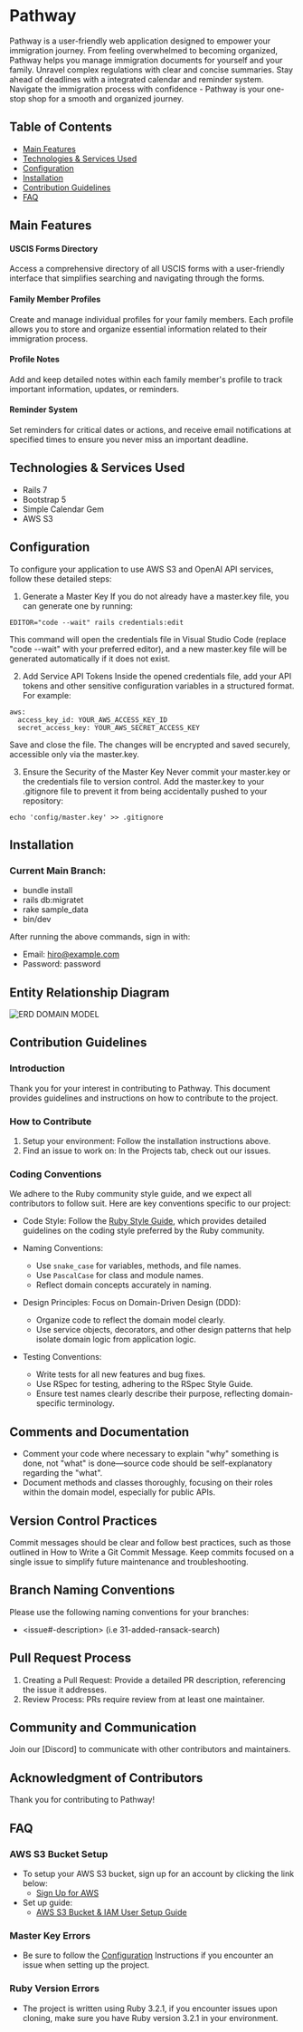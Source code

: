 # Pathway
Pathway is a user-friendly web application designed to empower your immigration journey.  From feeling overwhelmed to becoming organized, Pathway helps you manage immigration documents for yourself and your family.  Unravel complex regulations with clear and concise summaries.  Stay ahead of deadlines with a integrated calendar and reminder system.  Navigate the immigration process with confidence - Pathway is your one-stop shop for a smooth and organized journey.

## Table of Contents
- [Main Features](#main-features)
- [Technologies & Services Used](#technologies--services-used)
- [Configuration](#configuration)
- [Installation](#installation)
- [Contribution Guidelines](#contribution-guidelines)
- [FAQ](#faq)


## Main Features
#### **USCIS Forms Directory**
Access a comprehensive directory of all USCIS forms with a user-friendly interface that simplifies searching and navigating through the forms.

#### **Family Member Profiles**
Create and manage individual profiles for your family members. Each profile allows you to store and organize essential information related to their immigration process.

#### **Profile Notes**
Add and keep detailed notes within each family member's profile to track important information, updates, or reminders.

#### **Reminder System**
Set reminders for critical dates or actions, and receive email notifications at specified times to ensure you never miss an important deadline.


## Technologies & Services Used
- Rails 7
- Bootstrap 5
- Simple Calendar Gem
- AWS S3

## Configuration
To configure your application to use AWS S3 and OpenAI API services, follow these detailed steps:

1. Generate a Master Key If you do not already have a master.key file, you can generate one by running:

``` 
EDITOR="code --wait" rails credentials:edit
```

This command will open the credentials file in Visual Studio Code (replace "code --wait" with your preferred editor), and a new master.key file will be generated automatically if it does not exist.

2. Add Service API Tokens Inside the opened credentials file, add your API tokens and other sensitive configuration variables in a structured format. For example:
```
aws:
  access_key_id: YOUR_AWS_ACCESS_KEY_ID
  secret_access_key: YOUR_AWS_SECRET_ACCESS_KEY
```
  
Save and close the file. The changes will be encrypted and saved securely, accessible only via the master.key.

3. Ensure the Security of the Master Key Never commit your master.key or the credentials file to version control. Add the master.key to your .gitignore file to prevent it from being accidentally pushed to your repository:

```
echo 'config/master.key' >> .gitignore
```

## Installation

### Current Main Branch:
- bundle install
- rails db:migratet
- rake sample_data
- bin/dev

After running the above commands, sign in with: 
- Email: hiro@example.com
- Password: password


## Entity Relationship Diagram
![ERD DOMAIN MODEL](https://i.imghippo.com/files/c90Pp1723301409.png)


## Contribution Guidelines
### Introduction
Thank you for your interest in contributing to Pathway. This document provides guidelines and instructions on how to contribute to the project.

### How to Contribute
1. Setup your environment: Follow the installation instructions above.
2. Find an issue to work on: In the Projects tab, check out our issues.
   
### Coding Conventions
We adhere to the Ruby community style guide, and we expect all contributors to follow suit. Here are key conventions specific to our project:

- Code Style: Follow the [Ruby Style Guide](https://rubystyle.guide/), which provides detailed guidelines on the coding style preferred by the Ruby community.

- Naming Conventions:
    - Use `snake_case` for variables, methods, and file names.
    - Use `PascalCase` for class and module names.
    - Reflect domain concepts accurately in naming.

- Design Principles: Focus on Domain-Driven Design (DDD):

    - Organize code to reflect the domain model clearly.
    - Use service objects, decorators, and other design patterns that help isolate domain logic from application logic.
- Testing Conventions:
    - Write tests for all new features and bug fixes.
    - Use RSpec for testing, adhering to the RSpec Style Guide.
    - Ensure test names clearly describe their purpose, reflecting domain-specific terminology.

## Comments and Documentation
- Comment your code where necessary to explain "why" something is done, not "what" is done—source code should be self-explanatory regarding the "what".
- Document methods and classes thoroughly, focusing on their roles within the domain model, especially for public APIs.
## Version Control Practices
Commit messages should be clear and follow best practices, such as those outlined in How to Write a Git Commit Message.
Keep commits focused on a single issue to simplify future maintenance and troubleshooting.
## Branch Naming Conventions
Please use the following naming conventions for your branches:
- <issue#-description> (i.e 31-added-ransack-search)
## Pull Request Process
1. Creating a Pull Request: Provide a detailed PR description, referencing the issue it addresses.
2. Review Process: PRs require review from at least one maintainer.

## Community and Communication
Join our [Discord] to communicate with other contributors and maintainers.

## Acknowledgment of Contributors
Thank you for contributing to Pathway!


## FAQ

### AWS S3 Bucket Setup
  - To setup your AWS S3 bucket, sign up for an account by clicking the link below:
      - [Sign Up for AWS](https://aws.amazon.com/)
- Set up guide:
    - [AWS S3 Bucket & IAM User Setup Guide](https://medium.com/@emmanuelnwright/create-iam-users-and-s3-buckets-in-aws-264e78281f7f)
 
### Master Key Errors
- Be sure to follow the [Configuration](#configuration) Instructions if you encounter an issue when setting up the project.

### Ruby Version Errors
- The project is written using Ruby 3.2.1, if you encounter issues upon cloning, make sure you have Ruby version 3.2.1 in your environment.
  

